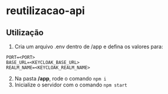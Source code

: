 # reutilizacao-api

## Utilização

1. Cria um arquivo .env dentro de /app e defina os valores para: 
```
PORT=<PORT>
BASE_URL=<KEYCLOAK_BASE_URL>
REALM_NAME=<KEYCLOAK_REALM_NAME>
```
2. Na pasta **/app**, rode o comando ```npm i```
3. Inicialize o servidor com o comando ```npm start```
